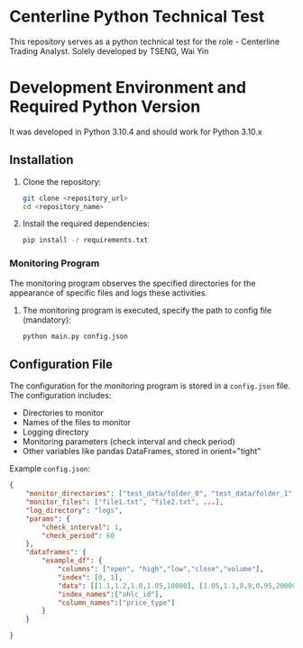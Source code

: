 # Centerline Python Technical Test
This repository serves as a python technical test for the role - Centerline Trading Analyst.
Solely developed by TSENG, Wai Yin

# Development Environment and Required Python Version
It was developed in Python 3.10.4 and should work for Python 3.10.x

## Installation

1. Clone the repository:
    ```sh
    git clone <repository_url>
    cd <repository_name>
    ```

2. Install the required dependencies:
    ```sh
    pip install -r requirements.txt
    ```

### Monitoring Program

The monitoring program observes the specified directories for the appearance of specific files and logs these activities.

1. The monitoring program is executed, specify the path to config file (mandatory):
    ```sh
    python main.py config.json
    ```
## Configuration File

The configuration for the monitoring program is stored in a `config.json` file. The configuration includes:

- Directories to monitor
- Names of the files to monitor
- Logging directory
- Monitoring parameters (check interval and check period)
- Other variables like pandas DataFrames, stored in orient="tight"

Example `config.json`:
```json
{
    "monitor_directories": ["test_data/folder_0", "test_data/folder_1", ...],
    "monitor_files": ["file1.txt", "file2.txt", ...],
    "log_directory": "logs",
    "params": {
        "check_interval": 1,
        "check_period": 60
    },
    "dataframes": {
        "example_df": {
            "columns": ["open", "high","low","close","volume"],
            "index": [0, 1],
            "data": [[1.1,1.2,1.0,1.05,10000], [1.05,1.1,0.9,0.95,20000]],
            "index_names":["ohlc_id"],
            "column_names":["price_type"]
        }
    }

}